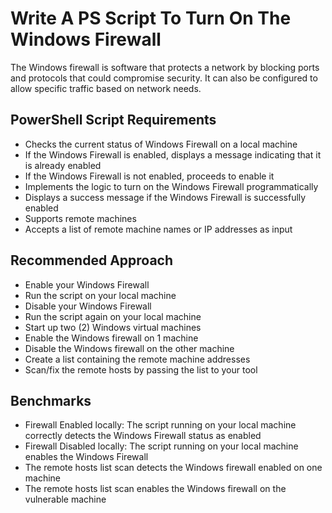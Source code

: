# Write A PS Script To Turn On The Windows Firewall
The Windows firewall is software that protects a network by blocking ports and protocols that could compromise security. It can also be configured to allow specific traffic based on network needs.

## PowerShell Script Requirements
- Checks the current status of Windows Firewall on a local machine
- If the Windows Firewall is enabled, displays a message indicating that it is already enabled
- If the Windows Firewall is not enabled, proceeds to enable it
- Implements the logic to turn on the Windows Firewall programmatically
- Displays a success message if the Windows Firewall is successfully enabled
- Supports remote machines
- Accepts a list of remote machine names or IP addresses as input



## Recommended Approach
- Enable your Windows Firewall
- Run the script on your local machine
- Disable your Windows Firewall
- Run the script again on your local machine
- Start up two (2) Windows virtual machines
- Enable the Windows firewall on 1 machine
- Disable the Windows firewall on the other machine
- Create a list containing the remote machine addresses
- Scan/fix the remote hosts by passing the list to your tool



## Benchmarks
- Firewall Enabled locally: The script running on your local machine correctly detects the Windows Firewall status as enabled
- Firewall Disabled locally: The script running on your local machine enables the Windows Firewall
- The remote hosts list scan detects the Windows firewall enabled on one machine
- The remote hosts list scan enables the Windows firewall on the vulnerable machine



